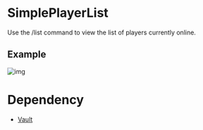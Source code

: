 # SimplePlayerList
Use the /list command to view the list of players currently online.
## Example
![img](https://i.imgur.com/MMQDFrm.png)
# Dependency
- [Vault](https://github.com/milkbowl/Vault)